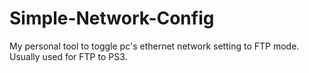# Simple-Network-Config
My personal tool to toggle pc's ethernet network setting to FTP mode. Usually used for FTP to PS3.



